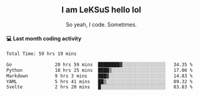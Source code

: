 <h2 align="center">I am LeKSuS hello lol</h2>
<p align="center">So yeah, I code. Sometimes.</p>

#### :computer: Last month coding activity
<!--START_SECTION:waka-->

```txt
Total Time: 59 hrs 19 mins

Go                20 hrs 59 mins  ████████▓░░░░░░░░░░░░░░░░   34.35 %
Python            10 hrs 25 mins  ████▒░░░░░░░░░░░░░░░░░░░░   17.06 %
Markdown          9 hrs 3 mins    ███▓░░░░░░░░░░░░░░░░░░░░░   14.83 %
YAML              5 hrs 41 mins   ██▒░░░░░░░░░░░░░░░░░░░░░░   09.32 %
Svelte            2 hrs 20 mins   █░░░░░░░░░░░░░░░░░░░░░░░░   03.83 %
```

<!--END_SECTION:waka-->
